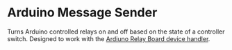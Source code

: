 # Arduino Message Sender

Turns Arduino controlled relays on and off based on the state of a controller switch. Designed to work with the [Ardiuno Relay Board device handler](https://gitlab.com/samsung-smartthings/arduino-relay-board).
